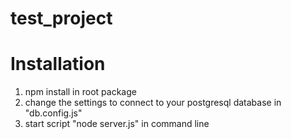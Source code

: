 ﻿# test_project
# Installation
1. npm install in root package
2. change the settings to connect to your postgresql database in "db.config.js"
3. start script "node server.js" in command line
